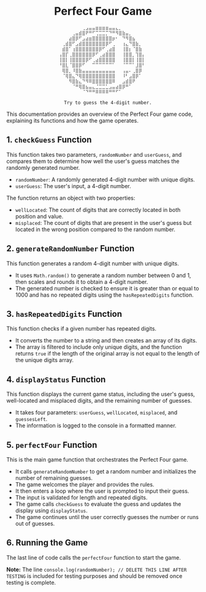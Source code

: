 <div align="center"> <h1>Perfect Four Game</h1> </div>

                       ⠀⠀⠀⠀⠀⠀⠀⢀⣠⣤⣤⣶⣶⣶⣶⣤⣤⣄⡀⠀⠀⠀⠀⠀⠀⠀
                       ⠀⠀⠀⠀⢀⣤⣾⣿⠟⠛⠋⢉⣉⣉⡉⠙⠛⠻⣿⣷⣤⡀⠀⠀⠀⠀
                       ⠀⠀⠀⣴⣿⡿⠋⣠⣴⣶⣿⣿⣿⣿⣿⣿⡶⠂⠀⠙⠻⣿⣦⠀⠀⠀
                       ⠀⢀⣾⣿⠋⣠⣾⣿⣿⣿⣿⣿⣿⣿⡿⠋⢀⠀⠀⢰⣄⠙⣿⣷⡀⠀
                       ⠀⣾⣿⠁⢰⣿⣿⣿⣿⣿⣿⣿⡿⠋⢀⣴⣿⠀⠀⢸⣿⡆⠈⣿⣷⠀
                       ⢠⣿⡏⢀⣿⣿⣿⣿⣿⣿⡿⠋⢀⣴⣿⣿⣿⠀⠀⢸⣿⣿⡀⢹⣿⡄
                       ⢸⣿⡇⢸⣿⣿⣿⣿⡿⠋⢀⣴⣿⣿⣿⣿⣿⠀⠀⢸⣿⣿⡇⢸⣿⡇
                       ⠘⣿⣇⠈⣿⣿⡿⠋⠀⠀⠉⠉⠉⠉⠉⠉⠁⠀⠀⠈⠉⠉⠁⣸⣿⠃
                       ⠀⢿⣿⡀⠸⣿⣷⣤⣤⣤⣤⣤⣤⣤⣤⣤⣤⠀⠀⢠⣤⠄⢀⣿⡿⠀
                       ⠀⠈⢿⣿⣄⠙⢿⣿⣿⣿⣿⣿⣿⣿⣿⣿⣿⠀⠀⠸⠃⣠⣿⡿⠁⠀
                       ⠀⠀⠀⠻⣿⣷⣄⠙⠻⠿⣿⣿⣿⣿⣿⣿⠿⠀⠀⣠⣾⣿⠟⠀⠀⠀
                       ⠀⠀⠀⠀⠈⠛⢿⣿⣦⣤⣄⣈⣉⣉⣁⣠⣤⣴⣿⡿⠛⠁⠀⠀⠀⠀
                       ⠀⠀⠀⠀⠀⠀⠀⠈⠙⠛⠛⠿⠿⠿⠿⠛⠛⠋⠁⠀⠀⠀⠀⠀⠀⠀

                         Try to guess the 4-digit number. 



This documentation provides an overview of the Perfect Four game code, explaining its functions and how the game operates.

## 1. `checkGuess` Function

This function takes two parameters, `randomNumber` and `userGuess`, and compares them to determine how well the user's guess matches the randomly generated number.

- `randomNumber`: A randomly generated 4-digit number with unique digits.
- `userGuess`: The user's input, a 4-digit number.

The function returns an object with two properties:

- `wellLocated`: The count of digits that are correctly located in both position and value.
- `misplaced`: The count of digits that are present in the user's guess but located in the wrong position compared to the random number.

## 2. `generateRandomNumber` Function

This function generates a random 4-digit number with unique digits.

- It uses `Math.random()` to generate a random number between 0 and 1, then scales and rounds it to obtain a 4-digit number.
- The generated number is checked to ensure it is greater than or equal to 1000 and has no repeated digits using the `hasRepeatedDigits` function.

## 3. `hasRepeatedDigits` Function

This function checks if a given number has repeated digits.

- It converts the number to a string and then creates an array of its digits.
- The array is filtered to include only unique digits, and the function returns `true` if the length of the original array is not equal to the length of the unique digits array.

## 4. `displayStatus` Function

This function displays the current game status, including the user's guess, well-located and misplaced digits, and the remaining number of guesses.

- It takes four parameters: `userGuess`, `wellLocated`, `misplaced`, and `guessesLeft`.
- The information is logged to the console in a formatted manner.

## 5. `perfectFour` Function

This is the main game function that orchestrates the Perfect Four game.

- It calls `generateRandomNumber` to get a random number and initializes the number of remaining guesses.
- The game welcomes the player and provides the rules.
- It then enters a loop where the user is prompted to input their guess.
- The input is validated for length and repeated digits.
- The game calls `checkGuess` to evaluate the guess and updates the display using `displayStatus`.
- The game continues until the user correctly guesses the number or runs out of guesses.

## 6. Running the Game

The last line of code calls the `perfectFour` function to start the game.

**Note:** The line `console.log(randomNumber); // DELETE THIS LINE AFTER TESTING` is included for testing purposes and should be removed once testing is complete.

